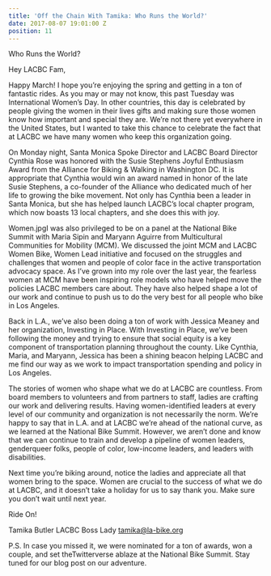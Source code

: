 ```yaml
---
title: 'Off the Chain With Tamika: Who Runs the World?'
date: 2017-08-07 19:01:00 Z
position: 11
---
```


Who Runs the World?

Hey LACBC Fam,

Happy March! I hope you’re enjoying the spring and getting in a ton of fantastic rides. As you may or may not know, this past Tuesday was International Women’s Day. In other countries, this day is celebrated by people giving the women in their lives gifts and making sure those women know how important and special they are. We’re not there yet everywhere in the United States, but I wanted to take this chance to celebrate the fact that at LACBC we have many women who keep this organization going.

On Monday night, Santa Monica Spoke Director and LACBC Board Director Cynthia Rose was honored with the Susie Stephens Joyful Enthusiasm Award from the Alliance for Biking & Walking in Washington DC. It is appropriate that Cynthia would win an award named in honor of the late Susie Stephens, a co-founder of the Alliance who dedicated much of her life to growing the bike movement. Not only has Cynthia been a leader in Santa Monica, but she has helped launch LACBC’s local chapter program, which now boasts 13 local chapters, and she does this with joy.

Women.jpgI was also privileged to be on a panel at the National Bike Summit with Maria Sipin and Maryann Aguirre from Multicultural Communities for Mobility (MCM). We discussed the joint MCM and LACBC Women Bike, Women Lead initiative and focused on the struggles and challenges that women and people of color face in the active transportation advocacy space. As I’ve grown into my role over the last year, the fearless women at MCM have been inspiring role models who have helped move the policies LACBC members care about. They have also helped shape a lot of our work and continue to push us to do the very best for all people who bike in Los Angeles.

Back in L.A., we’ve also been doing a ton of work with Jessica Meaney and her organization, Investing in Place. With Investing in Place, we’ve been following the money and trying to ensure that social equity is a key component of transportation planning throughout the county. Like Cynthia, Maria, and Maryann, Jessica has been a shining beacon helping LACBC and me find our way as we work to impact transportation spending and policy in Los Angeles.

The stories of women who shape what we do at LACBC are countless. From board members to volunteers and from partners to staff, ladies are crafting our work and delivering results. Having women-identified leaders at every level of our community and organization is not necessarily the norm. We’re happy to say that in L.A. and at LACBC we’re ahead of the national curve, as we learned at the National Bike Summit. However, we aren’t done and know that we can continue to train and develop a pipeline of women leaders, genderqueer folks, people of color, low-income leaders, and leaders with disabilities.

Next time you’re biking around, notice the ladies and appreciate all that women bring to the space. Women are crucial to the success of what we do at LACBC, and it doesn’t take a holiday for us to say thank you. Make sure you don’t wait until next year.

Ride On!


Tamika Butler
LACBC Boss Lady
tamika@la-bike.org

P.S. In case you missed it, we were nominated for a ton of awards, won a couple, and set theTwitterverse ablaze at the National Bike Summit. Stay tuned for our blog post on our adventure.